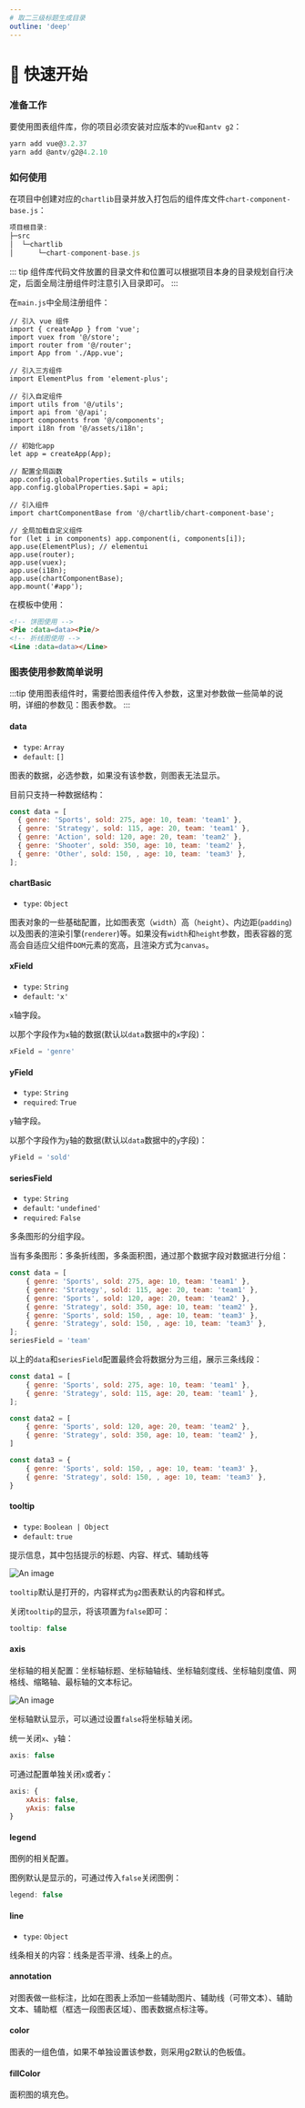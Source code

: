 ```yaml
---
# 取二三级标题生成目录
outline: 'deep'
---
```


# :rocket: 快速开始

### 准备工作

要使用图表组件库，你的项目必须安装对应版本的`Vue`和`antv g2`：
```javascript
yarn add vue@3.2.37
yarn add @antv/g2@4.2.10
```

### 如何使用

在项目中创建对应的`chartlib`目录并放入打包后的组件库文件`chart-component-base.js`：
```javascript
项目根目录:
├─src
│  └─chartlib
│      └─chart-component-base.js
```

::: tip
组件库代码文件放置的目录文件和位置可以根据项目本身的目录规划自行决定，后面全局注册组件时注意引入目录即可。
:::

在`main.js`中全局注册组件：
```javascript{24,32}
// 引入 vue 组件
import { createApp } from 'vue';
import vuex from '@/store';
import router from '@/router';
import App from './App.vue';

// 引入三方组件
import ElementPlus from 'element-plus';

// 引入自定组件
import utils from '@/utils';
import api from '@/api';
import components from '@/components';
import i18n from '@/assets/i18n';

// 初始化app
let app = createApp(App);

// 配置全局函数
app.config.globalProperties.$utils = utils;
app.config.globalProperties.$api = api;

// 引入组件
import chartComponentBase from '@/chartlib/chart-component-base';

// 全局加载自定义组件
for (let i in components) app.component(i, components[i]);
app.use(ElementPlus); // elementui
app.use(router);
app.use(vuex);
app.use(i18n);
app.use(chartComponentBase);
app.mount('#app');

```

在模板中使用：

```html
<!-- 饼图使用 -->
<Pie :data=data><Pie/>
<!-- 折线图使用 -->
<Line :data=data></Line>
```

### 图表使用参数简单说明
:::tip
使用图表组件时，需要给图表组件传入参数，这里对参数做一些简单的说明，详细的参数见：图表参数。
:::
#### data
- `type`: `Array`
- `default`: `[]`

图表的数据，必选参数，如果没有该参数，则图表无法显示。

目前只支持一种数据结构：

```javascript
const data = [
  { genre: 'Sports', sold: 275, age: 10, team: 'team1' },
  { genre: 'Strategy', sold: 115, age: 20, team: 'team1' },
  { genre: 'Action', sold: 120, age: 20, team: 'team2' },
  { genre: 'Shooter', sold: 350, age: 10, team: 'team2' },
  { genre: 'Other', sold: 150, , age: 10, team: 'team3' },
];
```

#### chartBasic
- `type`: `Object `

图表对象的一些基础配置，比如图表宽（`width`）高（`height`）、内边距(`padding`)以及图表的渲染引擎(`renderer`)等。如果没有`width`和`height`参数，图表容器的宽高会自适应父组件`DOM`元素的宽高，且渲染方式为`canvas`。

#### xField
- `type`: `String`  
- `default`: `'x'`

`x`轴字段。

以那个字段作为`x`轴的数据(默认以`data`数据中的`x`字段)：

```javascript
xField = 'genre'
```

#### yField
- `type`: `String` 
- `required`: `True`  

`y`轴字段。

以那个字段作为`y`轴的数据(默认以`data`数据中的`y`字段)：
```javascript
yField = 'sold'
```

#### seriesField
- `type`: `String` 
- `default`: `'undefined'`
- `required`: `False`   

多条图形的分组字段。

当有多条图形：多条折线图，多条面积图，通过那个数据字段对数据进行分组：

```javascript
const data = [
    { genre: 'Sports', sold: 275, age: 10, team: 'team1' },
    { genre: 'Strategy', sold: 115, age: 20, team: 'team1' },
    { genre: 'Sports', sold: 120, age: 20, team: 'team2' },
    { genre: 'Strategy', sold: 350, age: 10, team: 'team2' },
    { genre: 'Sports', sold: 150, , age: 10, team: 'team3' },
    { genre: 'Strategy', sold: 150, , age: 10, team: 'team3' },
];
seriesField = 'team'
```
以上的`data`和`seriesField`配置最终会将数据分为三组，展示三条线段：

```javascript
const data1 = [
    { genre: 'Sports', sold: 275, age: 10, team: 'team1' },
    { genre: 'Strategy', sold: 115, age: 20, team: 'team1' },
];

const data2 = [
    { genre: 'Sports', sold: 120, age: 20, team: 'team2' },
    { genre: 'Strategy', sold: 350, age: 10, team: 'team2' },
]

const data3 = {
    { genre: 'Sports', sold: 150, , age: 10, team: 'team3' },
    { genre: 'Strategy', sold: 150, , age: 10, team: 'team3' },
}
```

#### tooltip
- `type`: `Boolean | Object`
- `default`: `true`  

提示信息，其中包括提示的标题、内容、样式、辅助线等

![An image](../public/tooltip.png)

`tooltip`默认是打开的，内容样式为`g2`图表默认的内容和样式。

关闭`tooltip`的显示，将该项置为`false`即可：

```javascript
tooltip: false
```

#### axis
坐标轴的相关配置：坐标轴标题、坐标轴轴线、坐标轴刻度线、坐标轴刻度值、网格线、缩略轴、最标轴的文本标记。

![An image](../public/axis.png)

坐标轴默认显示，可以通过设置`false`将坐标轴关闭。

统一关闭`x`、`y`轴：
```javascript
axis: false 
```
可通过配置单独关闭`x`或者`y`：
```javascript
axis: {
    xAxis: false,
    yAxis: false
}
```

#### legend
图例的相关配置。

图例默认是显示的，可通过传入`false`关闭图例：
```javascript
legend: false

```

#### line
- `type`: `Object`

线条相关的内容：线条是否平滑、线条上的点。


#### annotation

对图表做一些标注，比如在图表上添加一些辅助图片、辅助线（可带文本）、辅助文本、辅助框（框选一段图表区域）、图表数据点标注等。

#### color

图表的一组色值，如果不单独设置该参数，则采用g2默认的色板值。


#### fillColor

面积图的填充色。


